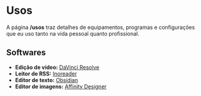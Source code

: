 
# Usos

A página **/usos** traz detalhes de equipamentos, programas e configurações que eu uso tanto na vida pessoal quanto profissional.

## Softwares
- **Edição de vídeo:** [DaVinci Resolve](https://www.blackmagicdesign.com/br/products/davinciresolve)
- **Leitor de RSS:** [Inoreader](https://www.inoreader.com/)
- **Editor de texto:** [Obsidian](https://obsidian.md/)
- **Editor de imagens:** [Affinity Designer](https://affinity.serif.com/pt-br/designer/)